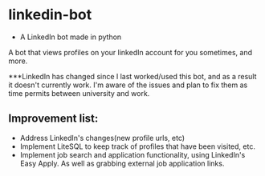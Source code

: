 # linkedin-bot
- A LinkedIn bot made in python 

A bot that views profiles on your linkedIn account for you sometimes, and more. 


***LinkedIn has changed since I last worked/used this bot, and as a result it doesn't currently work. I'm aware of the issues and plan to fix them as time permits between university and work. 

## Improvement list:
- Address LinkedIn's changes(new profile urls, etc)
- Implement LiteSQL to keep track of profiles that have been visited, etc.
- Implement job search and application functionality, using LinkedIn's Easy Apply. As well as grabbing external job application links.
